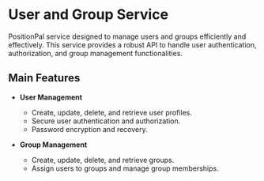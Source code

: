 # User and Group Service

PositionPal service designed to manage users and groups efficiently and effectively. This service provides a robust API to handle user authentication, authorization, and group management functionalities.

## Main Features

- **User Management**
    - Create, update, delete, and retrieve user profiles.
    - Secure user authentication and authorization.
    - Password encryption and recovery.

- **Group Management**
    - Create, update, delete, and retrieve groups.
    - Assign users to groups and manage group memberships.

